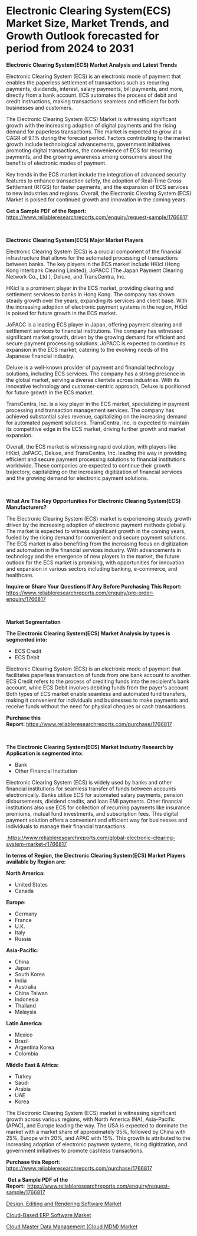 <p><h1>Electronic Clearing System(ECS) Market Size, Market Trends, and Growth Outlook forecasted for period from 2024 to 2031</h1></p><p><strong>Electronic Clearing System(ECS) Market Analysis and Latest Trends</strong></p>
<p><p>Electronic Clearing System (ECS) is an electronic mode of payment that enables the paperless settlement of transactions such as recurring payments, dividends, interest, salary payments, bill payments, and more, directly from a bank account. ECS automates the process of debit and credit instructions, making transactions seamless and efficient for both businesses and customers.</p><p>The Electronic Clearing System (ECS) Market is witnessing significant growth with the increasing adoption of digital payments and the rising demand for paperless transactions. The market is expected to grow at a CAGR of 9.1% during the forecast period. Factors contributing to the market growth include technological advancements, government initiatives promoting digital transactions, the convenience of ECS for recurring payments, and the growing awareness among consumers about the benefits of electronic modes of payment.</p><p>Key trends in the ECS market include the integration of advanced security features to enhance transaction safety, the adoption of Real-Time Gross Settlement (RTGS) for faster payments, and the expansion of ECS services to new industries and regions. Overall, the Electronic Clearing System (ECS) Market is poised for continued growth and innovation in the coming years.</p></p>
<p><strong>Get a Sample PDF of the Report:&nbsp;</strong> <a href="https://www.reliableresearchreports.com/enquiry/request-sample/1766817">https://www.reliableresearchreports.com/enquiry/request-sample/1766817</a></p>
<p>&nbsp;</p>
<p><strong>Electronic Clearing System(ECS) Major Market Players</strong></p>
<p><p>Electronic Clearing System (ECS) is a crucial component of the financial infrastructure that allows for the automated processing of transactions between banks. The key players in the ECS market include HKicl (Hong Kong Interbank Clearing Limited), JoPACC (The Japan Payment Clearing Network Co., Ltd.), Deluxe, and TransCentra, Inc.</p><p>HKicl is a prominent player in the ECS market, providing clearing and settlement services to banks in Hong Kong. The company has shown steady growth over the years, expanding its services and client base. With the increasing adoption of electronic payment systems in the region, HKicl is poised for future growth in the ECS market.</p><p>JoPACC is a leading ECS player in Japan, offering payment clearing and settlement services to financial institutions. The company has witnessed significant market growth, driven by the growing demand for efficient and secure payment processing solutions. JoPACC is expected to continue its expansion in the ECS market, catering to the evolving needs of the Japanese financial industry.</p><p>Deluxe is a well-known provider of payment and financial technology solutions, including ECS services. The company has a strong presence in the global market, serving a diverse clientele across industries. With its innovative technology and customer-centric approach, Deluxe is positioned for future growth in the ECS market.</p><p>TransCentra, Inc. is a key player in the ECS market, specializing in payment processing and transaction management services. The company has achieved substantial sales revenue, capitalizing on the increasing demand for automated payment solutions. TransCentra, Inc. is expected to maintain its competitive edge in the ECS market, driving further growth and market expansion.</p><p>Overall, the ECS market is witnessing rapid evolution, with players like HKicl, JoPACC, Deluxe, and TransCentra, Inc. leading the way in providing efficient and secure payment processing solutions to financial institutions worldwide. These companies are expected to continue their growth trajectory, capitalizing on the increasing digitization of financial services and the growing demand for electronic payment solutions.</p></p>
<p>&nbsp;</p>
<p><strong>What Are The Key Opportunities For Electronic Clearing System(ECS) Manufacturers?</strong></p>
<p><p>The Electronic Clearing System (ECS) market is experiencing steady growth driven by the increasing adoption of electronic payment methods globally. The market is expected to witness significant growth in the coming years, fueled by the rising demand for convenient and secure payment solutions. The ECS market is also benefiting from the increasing focus on digitization and automation in the financial services industry. With advancements in technology and the emergence of new players in the market, the future outlook for the ECS market is promising, with opportunities for innovation and expansion in various sectors including banking, e-commerce, and healthcare.</p></p>
<p><strong>Inquire or Share Your Questions If Any Before Purchasing This Report:</strong> <a href="https://www.reliableresearchreports.com/enquiry/pre-order-enquiry/1766817">https://www.reliableresearchreports.com/enquiry/pre-order-enquiry/1766817</a></p>
<p>&nbsp;</p>
<p><strong>Market Segmentation</strong></p>
<p><strong>The Electronic Clearing System(ECS) Market Analysis by types is segmented into:</strong></p>
<p><ul><li>ECS Credit</li><li>ECS Debit</li></ul></p>
<p><p>Electronic Clearing System (ECS) is an electronic mode of payment that facilitates paperless transaction of funds from one bank account to another. ECS Credit refers to the process of crediting funds into the recipient's bank account, while ECS Debit involves debiting funds from the payer's account. Both types of ECS market enable seamless and automated fund transfers, making it convenient for individuals and businesses to make payments and receive funds without the need for physical cheques or cash transactions.</p></p>
<p><strong>Purchase this Report:&nbsp;</strong><a href="https://www.reliableresearchreports.com/purchase/1766817">https://www.reliableresearchreports.com/purchase/1766817</a></p>
<p>&nbsp;</p>
<p><strong>The Electronic Clearing System(ECS) Market Industry Research by Application is segmented into:</strong></p>
<p><ul><li>Bank</li><li>Other Financial Institution</li></ul></p>
<p><p>Electronic Clearing System (ECS) is widely used by banks and other financial institutions for seamless transfer of funds between accounts electronically. Banks utilize ECS for automated salary payments, pension disbursements, dividend credits, and loan EMI payments. Other financial institutions also use ECS for collection of recurring payments like insurance premiums, mutual fund investments, and subscription fees. This digital payment solution offers a convenient and efficient way for businesses and individuals to manage their financial transactions.</p></p>
<p><a href="https://www.reliableresearchreports.com/global-electronic-clearing-system-market-r1766817">&nbsp;https://www.reliableresearchreports.com/global-electronic-clearing-system-market-r1766817</a></p>
<p><strong>In terms of Region, the Electronic Clearing System(ECS) Market Players available by Region are:</strong></p>
<p>
    <p> <strong> North America: </strong>
        <ul>
            <li>United States</li>
            <li>Canada</li>
        </ul>
        </p> 
    <p> <strong> Europe: </strong>
        <ul>
            <li>Germany</li>
            <li>France</li>
            <li>U.K.</li>
            <li>Italy</li>
            <li>Russia</li>
        </ul>
        </p> 
    <p> <strong> Asia-Pacific: </strong>
        <ul>
            <li>China</li>
            <li>Japan</li>
            <li>South Korea</li>
            <li>India</li>
            <li>Australia</li>
            <li>China Taiwan</li>
            <li>Indonesia</li>
            <li>Thailand</li>
            <li>Malaysia</li>
        </ul>
        </p> 
    <p> <strong> Latin America: </strong>
        <ul>
            <li>Mexico</li>
            <li>Brazil</li>
            <li>Argentina Korea</li>
            <li>Colombia</li>
        </ul>
        </p> 
    <p> <strong> Middle East & Africa: </strong>
        <ul>
            <li>Turkey</li>
            <li>Saudi</li>
            <li>Arabia</li>
            <li>UAE</li>
            <li>Korea</li>
        </ul>
    </p>
    </p>
<p><p>The Electronic Clearing System (ECS) market is witnessing significant growth across various regions, with North America (NA), Asia-Pacific (APAC), and Europe leading the way. The USA is expected to dominate the market with a market share of approximately 35%, followed by China with 25%, Europe with 20%, and APAC with 15%. This growth is attributed to the increasing adoption of electronic payment systems, rising digitization, and government initiatives to promote cashless transactions.</p></p>
<p><strong>Purchase this Report: </strong><a href="https://www.reliableresearchreports.com/purchase/1766817">https://www.reliableresearchreports.com/purchase/1766817</a></p>
<p>&nbsp;<strong>Get a Sample PDF of the Report:&nbsp;&nbsp;</strong><a href="https://www.reliableresearchreports.com/enquiry/request-sample/1766817">https://www.reliableresearchreports.com/enquiry/request-sample/1766817</a></p>
<p><strong></strong></p>
<p><p><a href="https://github.com/josephpullman6599/Market-Research-Report-List-1/blob/main/design-editing-and-rendering-software-market.md">Design, Editing and Rendering Software Market</a></p><p><a href="https://github.com/verajwilson971/Market-Research-Report-List-1/blob/main/cloud-based-erp-software-market.md">Cloud-Based ERP Software Market</a></p><p><a href="https://github.com/jakobeblake56/Market-Research-Report-List-1/blob/main/cloud-master-data-management-cloud-mdm-market.md">Cloud Master Data Management (Cloud MDM) Market</a></p></p>